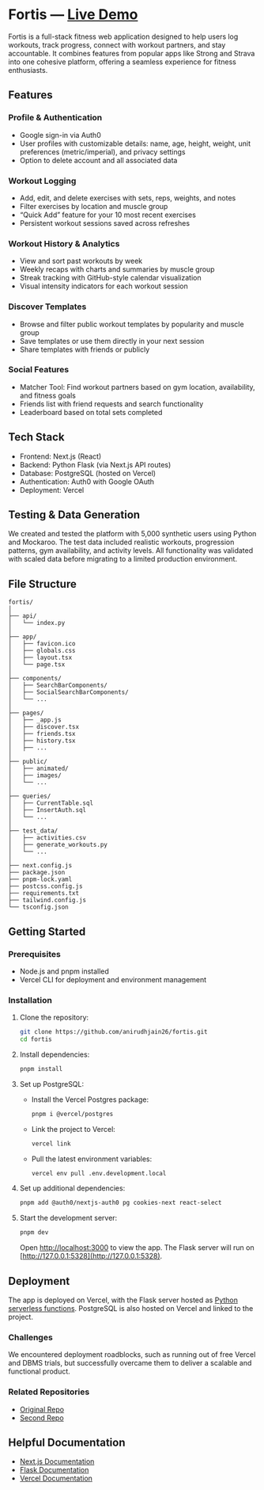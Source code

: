 # Fortis — [Live Demo](https://fortis-cs316.vercel.app/)

Fortis is a full-stack fitness web application designed to help users log workouts, track progress, connect with workout partners, and stay accountable. It combines features from popular apps like Strong and Strava into one cohesive platform, offering a seamless experience for fitness enthusiasts.

## Features

### Profile & Authentication
- Google sign-in via Auth0
- User profiles with customizable details: name, age, height, weight, unit preferences (metric/imperial), and privacy settings
- Option to delete account and all associated data

### Workout Logging
- Add, edit, and delete exercises with sets, reps, weights, and notes
- Filter exercises by location and muscle group
- “Quick Add” feature for your 10 most recent exercises
- Persistent workout sessions saved across refreshes

### Workout History & Analytics
- View and sort past workouts by week
- Weekly recaps with charts and summaries by muscle group
- Streak tracking with GitHub-style calendar visualization
- Visual intensity indicators for each workout session

### Discover Templates
- Browse and filter public workout templates by popularity and muscle group
- Save templates or use them directly in your next session
- Share templates with friends or publicly

### Social Features
- Matcher Tool: Find workout partners based on gym location, availability, and fitness goals
- Friends list with friend requests and search functionality
- Leaderboard based on total sets completed

## Tech Stack

- Frontend: Next.js (React)
- Backend: Python Flask (via Next.js API routes)
- Database: PostgreSQL (hosted on Vercel)
- Authentication: Auth0 with Google OAuth
- Deployment: Vercel

## Testing & Data Generation

We created and tested the platform with 5,000 synthetic users using Python and Mockaroo. The test data included realistic workouts, progression patterns, gym availability, and activity levels. All functionality was validated with scaled data before migrating to a limited production environment.

## File Structure

```
fortis/
│
├── api/
│   └── index.py
│
├── app/
│   ├── favicon.ico
│   ├── globals.css
│   ├── layout.tsx
│   └── page.tsx
│
├── components/
│   ├── SearchBarComponents/
│   ├── SocialSearchBarComponents/
│   └── ...
│
├── pages/
│   ├── _app.js
│   ├── discover.tsx
│   ├── friends.tsx
│   ├── history.tsx
│   ├── ...
│
├── public/
│   ├── animated/
│   ├── images/
│   └── ...
│
├── queries/
│   ├── CurrentTable.sql
│   ├── InsertAuth.sql
│   └── ...
│
├── test_data/
│   ├── activities.csv
│   ├── generate_workouts.py
│   └── ...
│
├── next.config.js
├── package.json
├── pnpm-lock.yaml
├── postcss.config.js
├── requirements.txt
├── tailwind.config.js
└── tsconfig.json
```

## Getting Started

### Prerequisites
- Node.js and pnpm installed
- Vercel CLI for deployment and environment management

### Installation

1. Clone the repository:
   ```bash
   git clone https://github.com/anirudhjain26/fortis.git
   cd fortis
   ```

2. Install dependencies:
   ```bash
   pnpm install
   ```

3. Set up PostgreSQL:
   - Install the Vercel Postgres package:
     ```bash
     pnpm i @vercel/postgres
     ```
   - Link the project to Vercel:
     ```bash
     vercel link
     ```
   - Pull the latest environment variables:
     ```bash
     vercel env pull .env.development.local
     ```

4. Set up additional dependencies:
   ```bash
   pnpm add @auth0/nextjs-auth0 pg cookies-next react-select
   ```

5. Start the development server:
   ```bash
   pnpm dev
   ```

   Open [http://localhost:3000](http://localhost:3000) to view the app. The Flask server will run on [http://127.0.0.1:5328](http://127.0.0.1:5328).

## Deployment

The app is deployed on Vercel, with the Flask server hosted as [Python serverless functions](https://vercel.com/docs/concepts/functions/serverless-functions/runtimes/python). PostgreSQL is also hosted on Vercel and linked to the project.

### Challenges
We encountered deployment roadblocks, such as running out of free Vercel and DBMS trials, but successfully overcame them to deliver a scalable and functional product.

### Related Repositories
- [Original Repo](https://github.com/jess-che/fortis)
- [Second Repo](https://github.com/Meeeee6623/fortis)

## Helpful Documentation

- [Next.js Documentation](https://nextjs.org/docs)
- [Flask Documentation](https://flask.palletsprojects.com/en/1.1.x/)
- [Vercel Documentation](https://vercel.com/docs)

